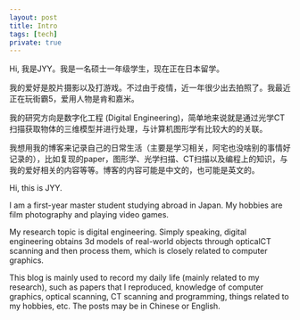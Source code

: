 ```yaml
---
layout: post
title: Intro
tags: [tech]
private: true
---
```


Hi, 我是JYY。我是一名硕士一年级学生，现在正在日本留学。

我的爱好是胶片摄影以及打游戏。不过由于疫情，近一年很少出去拍照了。我最近正在玩街霸5，爱用人物是肯和嘉米。


我的研究方向是数字化工程 (Digital Engineering)，简单地来说就是通过光学CT扫描获取物体的三维模型并进行处理，与计算机图形学有比较大的的关联。

我想用我的博客来记录自己的日常生活（主要是学习相关，阿宅也没啥别的事情好记录的），比如复现的paper，图形学、光学扫描、CT扫描以及编程上的知识，与我的爱好相关的内容等等。博客的内容可能是中文的，也可能是英文的。



Hi, this is JYY.

I am a first-year master student studying abroad in Japan. My hobbies are film photography and playing video games. 

My research topic is digital engineering. Simply speaking, digital engineering obtains 3d models of real-world objects through opticalCT scanning and then process them, which is closely related to computer graphics.   

This blog is mainly used to record my daily life (mainly related to my research), such as papers that I reproduced, knowledge of computer graphics, optical scanning, CT scanning and programming, things related to my hobbies, etc. The posts may be in Chinese or English.  
